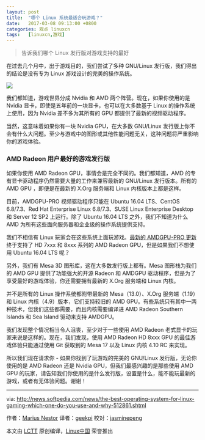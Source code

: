 ```yaml
---
layout: post
title:	"哪个 Linux 系统最适合玩游戏？"
date:	2017-03-08 09:13:00 +0800 
categories:	观点 linuxcn 
tags:	[linuxcn,游戏]
---
```




> 
> 告诉我们哪个 Linux 发行版对游戏支持的最好
> 
> 
> 


在过去几个月中，出于游戏目的，我们尝试了多种 GNU/Linux 发行版，我们得出的结论是没有专为 Linux 游戏设计的完美的操作系统。


![](/Asserts/Images//attachment/album/201703/08/091245im2p6pdo3uth6t3s.jpg)


我们都知道，游戏世界分成 Nvidia 和 AMD 两个阵营。现在，如果你使用的是 Nvidia 显卡，即使是五年前的一块显卡，也可以在大多数基于 Linux 的操作系统上使用，因为 Nvidia 差不多为其所有的 GPU 都提供了最新的视频驱动程序。


当然，这意味着如果你有一块 Nvidia GPU，在大多数 GNU/Linux 发行版上你不会有什么大问题。至少与游戏中的图形或其他性能问题无关，这种问题将严重影响你的游戏体验。


### AMD Radeon 用户最好的游戏发行版


如果你使用 AMD Radeon GPU，事情会是完全不同的。我们都知道，AMD 的专有显卡驱动程序仍然需要大量的工作来兼容最新的 GNU/Linux 发行版本。所有的 AMD GPU ，即便是在最新的 X.Org 服务端和 Linux 内核版本上都是这样。


目前，AMDGPU-PRO 视频驱动程序只能在 Ubuntu 16.04 LTS、CentOS 6.8/7.3、Red Hat Enterprise Linux 6.8/7.3、SUSE Linux Enterprise Desktop 和 Server 12 SP2 上运行。除了 Ubuntu 16.04 LTS 之外，我们不知道为什么 AMD 为所有这些面向服务器和企业级的操作系统提供支持。


我们不相信有 Linux 玩家会在这些系统上面玩游戏。[最新的 AMDGPU-PRO 更新](http://news.softpedia.com/news/amdgpu-pro-16-60-linux-driver-finally-adds-amd-radeon-hd-7xxx-8xxx-support-512280.shtml)终于支持了 HD 7xxx 和 8xxx 系列的 AMD Radeon GPU，但是如果我们不想使用 Ubuntu 16.04 LTS 呢？


另外，我们有 Mesa 3D 图形库，这在大多数发行版上都有。Mesa 图形栈为我们的 AMD GPU 提供了功能强大的开源 Radeon 和 AMDGPU 驱动程序，但是为了享受最好的游戏体验，你还需要拥有最新的 X.Org 服务端和 Linux 内核。


并不是所有的 Linux 操作系统都附带最新的 Mesa（13.0）、X.Org 服务端（1.19）和 Linux 内核（4.9）版本，它们支持较旧的 AMD GPU。有些系统只有其中一两种技术，但我们这些都需要，而且内核需要编译进 AMD Radeon Southern Islands 和 Sea Island 驱动来支持 AMDGPU。


我们发现整个情况相当令人沮丧，至少对于一些使用 AMD Radeon 老式显卡的玩家来说是这样的。现在，我们发现，使用 AMD Radeon HD 8xxx GPU 的最佳游戏体验只能通过使用 Git 获取到的 Mesa 17 以及 Linux 内核 4.10 RC 来实现。


所以我们现在请求你 - 如果你找到了玩游戏的完美的 GNU/Linux 发行版，无论你使用的是 AMD Radeon 还是 Nvidia GPU，但我们最感兴趣的是那些使用 AMD GPU 的玩家，请告知我们你使用的是什么发行版，设置是什么，能不能玩最新的游戏，或者有无体验问题。谢谢！




---


via: <http://news.softpedia.com/news/the-best-operating-system-for-linux-gaming-which-one-do-you-use-and-why-512861.shtml>


作者：[Marius Nestor](http://news.softpedia.com/editors/browse/marius-nestor)  译者：[geekpi](https://github.com/geekpi) 校对：[jasminepeng](https://github.com/jasminepeng)


本文由 [LCTT](https://github.com/LCTT/TranslateProject) 原创编译，[Linux中国](https://linux.cn/) 荣誉推出
